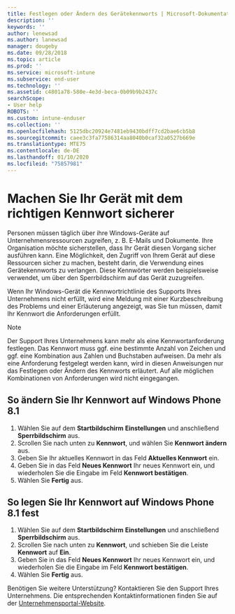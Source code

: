 ```yaml
---
title: Festlegen oder Ändern des Gerätekennworts | Microsoft-Dokumentation
description: ''
keywords: ''
author: lenewsad
ms.author: lanewsad
manager: dougeby
ms.date: 09/28/2018
ms.topic: article
ms.prod: ''
ms.service: microsoft-intune
ms.subservice: end-user
ms.technology: ''
ms.assetid: c4801a78-580e-4e3d-beca-0b09b9b2437c
searchScope:
- User help
ROBOTS: ''
ms.custom: intune-enduser
ms.collection: ''
ms.openlocfilehash: 5125dbc20924e7481eb9430bdff7cd2bae6cb5b8
ms.sourcegitcommit: caee3c3fa77586314aa8040b0caf32a0527b669e
ms.translationtype: MTE75
ms.contentlocale: de-DE
ms.lasthandoff: 01/10/2020
ms.locfileid: "75857981"
---
```

# <a name="make-your-device-safer-with-the-right-password"></a>Machen Sie Ihr Gerät mit dem richtigen Kennwort sicherer

Personen müssen täglich über ihre Windows-Geräte auf Unternehmensressourcen zugreifen, z. B. E-Mails und Dokumente. Ihre Organisation möchte sicherstellen, dass Ihr Gerät diesen Vorgang sicher ausführen kann. Eine Möglichkeit, den Zugriff von Ihrem Gerät auf diese Ressourcen sicher zu machen, besteht darin, die Verwendung eines Gerätekennworts zu verlangen. Diese Kennwörter werden beispielsweise verwendet, um über den Sperrbildschirm auf das Gerät zuzugreifen.

Wenn Ihr Windows-Gerät die Kennwortrichtlinie des Supports Ihres Unternehmens nicht erfüllt, wird eine Meldung mit einer Kurzbeschreibung des Problems und einer Erläuterung angezeigt, was Sie tun müssen, damit Ihr Kennwort die Anforderungen erfüllt.

> [!Note]
> Der Support Ihres Unternehmens kann mehr als eine Kennwortanforderung festlegen. Das Kennwort muss ggf. eine bestimmte Anzahl von Zeichen und ggf. eine Kombination aus Zahlen und Buchstaben aufweisen. Da mehr als eine Anforderung festgelegt werden kann, wird in diesen Anweisungen nur das Festlegen oder Ändern des Kennworts erläutert. Auf alle möglichen Kombinationen von Anforderungen wird nicht eingegangen.

## <a name="to-change-your-password-on-windows-phone-81"></a>So ändern Sie Ihr Kennwort auf Windows Phone 8.1

1. Wählen Sie auf dem **Startbildschirm** **Einstellungen** und anschließend **Sperrbildschirm** aus.
2. Scrollen Sie nach unten zu **Kennwort**, und wählen Sie **Kennwort ändern** aus.
3. Geben Sie Ihr aktuelles Kennwort in das Feld **Aktuelles Kennwort** ein.
4. Geben Sie in das Feld **Neues Kennwort** Ihr neues Kennwort ein, und wiederholen Sie die Eingabe im Feld **Kennwort bestätigen**.
4. Wählen Sie **Fertig** aus.

## <a name="to-set-your-password-on-windows-phone-81"></a>So legen Sie Ihr Kennwort auf Windows Phone 8.1 fest

1. Wählen Sie auf dem **Startbildschirm** **Einstellungen** und anschließend **Sperrbildschirm** aus.
2. Scrollen Sie nach unten zu **Kennwort**, und schieben Sie die Leiste **Kennwort** auf **Ein**.
3. Geben Sie in das Feld **Neues Kennwort** Ihr neues Kennwort ein, und wiederholen Sie die Eingabe im Feld **Kennwort bestätigen**.
4. Wählen Sie **Fertig** aus.

Benötigen Sie weitere Unterstützung? Kontaktieren Sie den Support Ihres Unternehmens. Die entsprechenden Kontaktinformationen finden Sie auf der [Unternehmensportal-Website](https://go.microsoft.com/fwlink/?linkid=2010980).
